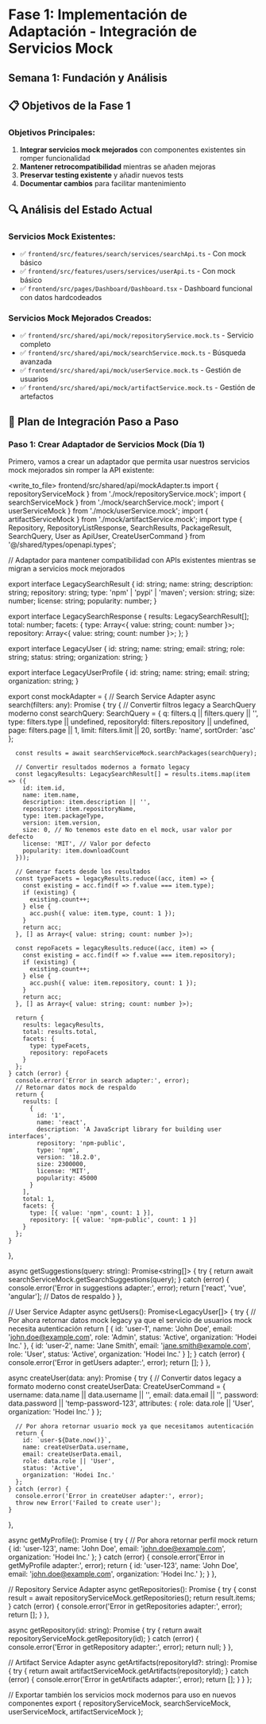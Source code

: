 # Fase 1: Implementación de Adaptación - Integración de Servicios Mock
## Semana 1: Fundación y Análisis

## 📋 Objetivos de la Fase 1

### Objetivos Principales:
1. **Integrar servicios mock mejorados** con componentes existentes sin romper funcionalidad
2. **Mantener retrocompatibilidad** mientras se añaden mejoras
3. **Preservar testing existente** y añadir nuevos tests
4. **Documentar cambios** para facilitar mantenimiento

## 🔍 Análisis del Estado Actual

### Servicios Mock Existentes:
- ✅ `frontend/src/features/search/services/searchApi.ts` - Con mock básico
- ✅ `frontend/src/features/users/services/userApi.ts` - Con mock básico
- ✅ `frontend/src/pages/Dashboard/Dashboard.tsx` - Dashboard funcional con datos hardcodeados

### Servicios Mock Mejorados Creados:
- ✅ `frontend/src/shared/api/mock/repositoryService.mock.ts` - Servicio completo
- ✅ `frontend/src/shared/api/mock/searchService.mock.ts` - Búsqueda avanzada
- ✅ `frontend/src/shared/api/mock/userService.mock.ts` - Gestión de usuarios
- ✅ `frontend/src/shared/api/mock/artifactService.mock.ts` - Gestión de artefactos

## 🔄 Plan de Integración Paso a Paso

### Paso 1: Crear Adaptador de Servicios Mock (Día 1)

Primero, vamos a crear un adaptador que permita usar nuestros servicios mock mejorados sin romper la API existente:

<write_to_file>
<path>frontend/src/shared/api/mockAdapter.ts</path>
<content>import { repositoryServiceMock } from './mock/repositoryService.mock';
import { searchServiceMock } from './mock/searchService.mock';
import { userServiceMock } from './mock/userService.mock';
import { artifactServiceMock } from './mock/artifactService.mock';
import type { 
  Repository, 
  RepositoryListResponse, 
  SearchResults, 
  PackageResult,
  SearchQuery,
  User as ApiUser,
  CreateUserCommand
} from '@/shared/types/openapi.types';

// Adaptador para mantener compatibilidad con APIs existentes mientras se migran a servicios mock mejorados

export interface LegacySearchResult {
  id: string;
  name: string;
  description: string;
  repository: string;
  type: 'npm' | 'pypi' | 'maven';
  version: string;
  size: number;
  license: string;
  popularity: number;
}

export interface LegacySearchResponse {
  results: LegacySearchResult[];
  total: number;
  facets: {
    type: Array<{ value: string; count: number }>;
    repository: Array<{ value: string; count: number }>;
  };
}

export interface LegacyUser {
  id: string;
  name: string;
  email: string;
  role: string;
  status: string;
  organization: string;
}

export interface LegacyUserProfile {
  id: string;
  name: string;
  email: string;
  organization: string;
}

export const mockAdapter = {
  // Search Service Adapter
  async search(filters: any): Promise<LegacySearchResponse> {
    try {
      // Convertir filtros legacy a SearchQuery moderno
      const searchQuery: SearchQuery = {
        q: filters.q || filters.query || '',
        type: filters.type || undefined,
        repositoryId: filters.repository || undefined,
        page: filters.page || 1,
        limit: filters.limit || 20,
        sortBy: 'name',
        sortOrder: 'asc'
      };

      const results = await searchServiceMock.searchPackages(searchQuery);
      
      // Convertir resultados modernos a formato legacy
      const legacyResults: LegacySearchResult[] = results.items.map(item => ({
        id: item.id,
        name: item.name,
        description: item.description || '',
        repository: item.repositoryName,
        type: item.packageType,
        version: item.version,
        size: 0, // No tenemos este dato en el mock, usar valor por defecto
        license: 'MIT', // Valor por defecto
        popularity: item.downloadCount
      }));

      // Generar facets desde los resultados
      const typeFacets = legacyResults.reduce((acc, item) => {
        const existing = acc.find(f => f.value === item.type);
        if (existing) {
          existing.count++;
        } else {
          acc.push({ value: item.type, count: 1 });
        }
        return acc;
      }, [] as Array<{ value: string; count: number }>);

      const repoFacets = legacyResults.reduce((acc, item) => {
        const existing = acc.find(f => f.value === item.repository);
        if (existing) {
          existing.count++;
        } else {
          acc.push({ value: item.repository, count: 1 });
        }
        return acc;
      }, [] as Array<{ value: string; count: number }>);

      return {
        results: legacyResults,
        total: results.total,
        facets: {
          type: typeFacets,
          repository: repoFacets
        }
      };
    } catch (error) {
      console.error('Error in search adapter:', error);
      // Retornar datos mock de respaldo
      return {
        results: [
          {
            id: '1',
            name: 'react',
            description: 'A JavaScript library for building user interfaces',
            repository: 'npm-public',
            type: 'npm',
            version: '18.2.0',
            size: 2300000,
            license: 'MIT',
            popularity: 45000
          }
        ],
        total: 1,
        facets: {
          type: [{ value: 'npm', count: 1 }],
          repository: [{ value: 'npm-public', count: 1 }]
        }
      };
    }
  },

  async getSuggestions(query: string): Promise<string[]> {
    try {
      return await searchServiceMock.getSearchSuggestions(query);
    } catch (error) {
      console.error('Error in suggestions adapter:', error);
      return ['react', 'vue', 'angular']; // Datos de respaldo
    }
  },

  // User Service Adapter
  async getUsers(): Promise<LegacyUser[]> {
    try {
      // Por ahora retornar datos mock legacy ya que el servicio de usuarios mock necesita autenticación
      return [
        {
          id: 'user-1',
          name: 'John Doe',
          email: 'john.doe@example.com',
          role: 'Admin',
          status: 'Active',
          organization: 'Hodei Inc.'
        },
        {
          id: 'user-2',
          name: 'Jane Smith',
          email: 'jane.smith@example.com',
          role: 'User',
          status: 'Active',
          organization: 'Hodei Inc.'
        }
      ];
    } catch (error) {
      console.error('Error in getUsers adapter:', error);
      return [];
    }
  },

  async createUser(data: any): Promise<LegacyUser> {
    try {
      // Convertir datos legacy a formato moderno
      const createUserData: CreateUserCommand = {
        username: data.name || data.username || '',
        email: data.email || '',
        password: data.password || 'temp-password-123',
        attributes: {
          role: data.role || 'User',
          organization: 'Hodei Inc.'
        }
      };

      // Por ahora retornar usuario mock ya que necesitamos autenticación
      return {
        id: `user-${Date.now()}`,
        name: createUserData.username,
        email: createUserData.email,
        role: data.role || 'User',
        status: 'Active',
        organization: 'Hodei Inc.'
      };
    } catch (error) {
      console.error('Error in createUser adapter:', error);
      throw new Error('Failed to create user');
    }
  },

  async getMyProfile(): Promise<LegacyUserProfile> {
    try {
      // Por ahora retornar perfil mock
      return {
        id: 'user-123',
        name: 'John Doe',
        email: 'john.doe@example.com',
        organization: 'Hodei Inc.'
      };
    } catch (error) {
      console.error('Error in getMyProfile adapter:', error);
      return {
        id: 'user-123',
        name: 'John Doe',
        email: 'john.doe@example.com',
        organization: 'Hodei Inc.'
      };
    }
  },

  // Repository Service Adapter
  async getRepositories(): Promise<any> {
    try {
      const result = await repositoryServiceMock.getRepositories();
      return result.items;
    } catch (error) {
      console.error('Error in getRepositories adapter:', error);
      return [];
    }
  },

  async getRepository(id: string): Promise<any> {
    try {
      return await repositoryServiceMock.getRepository(id);
    } catch (error) {
      console.error('Error in getRepository adapter:', error);
      return null;
    }
  },

  // Artifact Service Adapter
  async getArtifacts(repositoryId?: string): Promise<any> {
    try {
      return await artifactServiceMock.getArtifacts(repositoryId);
    } catch (error) {
      console.error('Error in getArtifacts adapter:', error);
      return [];
    }
  }
};

// Exportar también los servicios mock modernos para uso en nuevos componentes
export { repositoryServiceMock, searchServiceMock, userServiceMock, artifactServiceMock };